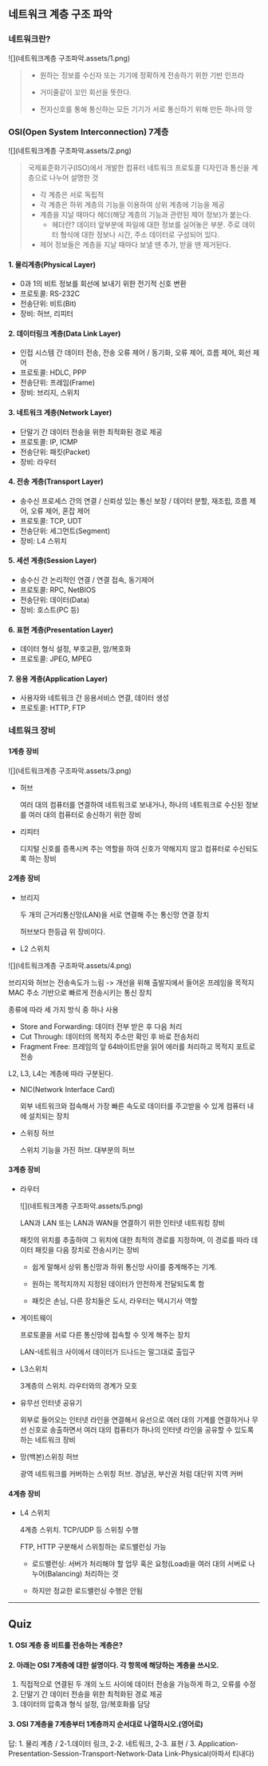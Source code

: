 ## 네트워크 계층 구조 파악



### 네트워크란?

![](네트워크계층 구조파악.assets/1.png)

> - 원하는 정보를 수신자 또는 기기에 정확하게 전송하기 위한 기반 인프라
>
> - 거미줄같이 꼬인 회선을 뜻한다.
>
> - 전자신호를 통해 통신하는 모든 기기가 서로 통신하기 위해 만든 하나의 망



###  OSI(Open System Interconnection) 7계층

![](네트워크계층 구조파악.assets/2.png)

> 국제표준화기구(ISO)에서 개발한 컴퓨터 네트워크 프로토콜 디자인과 통신을 계층으로 나누어 설명한 것
>
> - 각 계층은 서로 독립적
> - 각 계층은 하위 계층의 기능을 이용하여 상위 계층에 기능을 제공
> - 계층을 지날 때마다 헤더(해당 계층의 기능과 관련된 제어 정보)가 붙는다.
>   * 헤더란? 데이터 앞부분에 파일에 대한 정보를 실어놓은 부분. 주로 데이터 형식에 대한 정보나 시간, 주소 데이터로 구성되어 있다.
> - 제어 정보들은 계층을 지날 때마다 보낼 땐 추가, 받을 땐 제거된다.

#### 1. 물리계층(Physical Layer)

- 0과 1의 비트 정보를 회선에 보내기 위한 전기적 신호 변환
- 프로토콜:  RS-232C
- 전송단위: 비트(Bit)
- 장비: 허브, 리피터

#### 2. 데이터링크 계층(Data Link Layer)

- 인접 시스템 간 데이터 전송, 전송 오류 제어 / 동기화, 오류 제어, 흐름 제어, 회선 제어
- 프로토콜: HDLC, PPP
- 전송단위: 프레임(Frame)
- 장비: 브리지, 스위치

#### 3. 네트워크 계층(Network Layer)

- 단말기 간 데이터 전송을 위한 최적화된 경로 제공
- 프로토콜: IP, ICMP
- 전송단위: 패킷(Packet)
- 장비: 라우터

#### 4. 전송 계층(Transport Layer)

- 송수신 프로세스 간의 연결 / 신뢰성 있는 통신 보장 / 데이터 분할, 재조립, 흐름 제어, 오류 제어, 혼잡 제어
- 프로토콜: TCP, UDT
- 전송단위: 세그먼트(Segment)
- 장비: L4 스위치

#### 5. 세션 계층(Session Layer)

- 송수신 간 논리적인 연결 / 연결 접속, 동기제어
- 프로토콜: RPC, NetBIOS
- 전송단위: 데이터(Data)
- 장비: 호스트(PC 등)

#### 6. 표현 계층(Presentation Layer)

- 데이터 형식 설정, 부호교환, 암/복호화
- 프로토콜: JPEG, MPEG

#### 7. 응용 계층(Application Layer)

- 사용자와 네트워크 간 응용서비스 연결, 데이터 생성
- 프로토콜: HTTP, FTP



### 네트워크 장비

#### 1계층 장비

![](네트워크계층 구조파악.assets/3.png)

- 허브

  여러 대의 컴퓨터를 연결하여 네트워크로 보내거나, 하나의 네트워크로 수신된 정보를 여러 대의 컴퓨터로 송신하기 위한 장비

- 리피터

  디지털 신호를 증폭시켜 주는 역할을 하여 신호가 약해지지 않고 컴퓨터로 수신되도록 하는 장비

#### 2계층 장비

- 브리지

  두 개의 근거리통신망(LAN)을 서로 연결해 주는 통신망 연결 장치

  허브보다 한등급 위 장비이다.

-  L2 스위치

  ![](네트워크계층 구조파악.assets/4.png)

  브리지와 허브는 전송속도가 느림 -> 개선을 위해 출발지에서 들어온 프레임을 목적지 MAC 주소 기반으로 빠르게 전송시키는 통신 장치

  종류에 따라 세 가지 방식 중 하나 사용

  - Store and Forwarding: 데이터 전부 받은 후 다음 처리
  - Cut Through: 데이터의 목적지 주소만 확인 후 바로 전송처리
  - Fragment Free: 프레임의 앞 64바이트만을 읽어 에러를 처리하고 목적지 포트로 전송

  L2, L3, L4는 계층에 따라 구분된다.

- NIC(Network Interface Card)

  외부 네트워크와 접속해서 가장 빠른 속도로 데이터를 주고받을 수 있게 컴퓨터 내에 설치되는 장치

- 스위칭 허브

  스위치 기능을 가진 허브. 대부분의 허브

#### 3계층 장비

- 라우터

  ![](네트워크계층 구조파악.assets/5.png)

  LAN과 LAN 또는 LAN과 WAN을 연결하기 위한 인터넷 네트워킹 장비

  패킷의 위치를 추출하여 그 위치에 대한 최적의 경로를 지정하며, 이 경로를 따라 데이터 패킷을 다음 장치로 전송시키는 장비

  - 쉽게 말해서 상위 통신망과 하위 통신망 사이를 중계해주는 기계.

  - 원하는 목적지까지 지정된 데이터가 안전하게 전달되도록 함
  - 패킷은 손님, 다른 장치들은 도시, 라우터는 택시기사 역할

- 게이트웨이

  프로토콜을 서로 다른 통신망에 접속할 수 잇게 해주는 장치

   LAN-네트워크 사이에서 데이터가 드나드는 말그대로 출입구

- L3스위치

  3계층의 스위치. 라우터와의 경계가 모호

- 유무선 인터넷 공유기

  외부로 들어오는 인터넷 라인을 연결해서 유선으로 여러 대의 기계를 연결하거나 무선 신호로 송출하면서 여러 대의 컴퓨터가 하나의 인터넷 라인을 공유할 수 있도록 하는 네트워크 장비

- 망(백본)스위칭 허브

  광역 네트워크를 커버하는 스위칭 허브. 경남권, 부산권 처럼 대단위 지역 커버

#### 4계층 장비

- L4 스위치

  4계층 스위치. TCP/UDP 등 스위칭 수행

  FTP, HTTP 구분해서 스위칭하는 로드밸런싱 가능

  - 로드밸런싱: 서버가 처리해야 할 업무 혹은 요청(Load)을 여러 대의 서버로 나누어(Balancing) 처리하는 것

  - 하지만 정교한 로드밸런싱 수행은 안됨



<hr>

## Quiz

#### 1. OSI 계층 중 비트를 전송하는 계층은?

#### 2. 아래는 OSI 7계층에 대한 설명이다. 각 항목에 해당하는 계층을 쓰시오.

1. 직접적으로 연결된 두 개의 노드 사이에 데이터 전송을 가능하게 하고, 오류를 수정
2. 단말기 간 데이터 전송을 위한 최적화된 경로 제공
3. 데이터의 압축과 형식 설정, 암/복호화를 담당

#### 3. OSI 7계층을 7계층부터 1계층까지 순서대로 나열하시오.(영어로)

















답: 1. 물리 계층 / 2-1.데이터 링크, 2-2. 네트워크, 2-3. 표현 / 3. Application-Presentation-Session-Transport-Network-Data Link-Physical(아파서 티내다)

